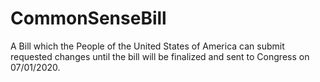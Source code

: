 # CommonSenseBill
A Bill which the People of the United States of America can submit requested changes until the bill will be finalized and sent to Congress on 07/01/2020.
